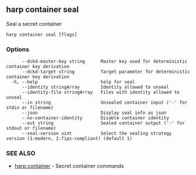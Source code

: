 ## harp container seal

Seal a secret container

```
harp container seal [flags]
```

### Options

```
      --dckd-master-key string      Master key used for deterministic container key derivation
      --dckd-target string          Target parameter for deterministic container key derivation
  -h, --help                        help for seal
      --identity stringArray        Identity allowed to unseal
      --identity-file stringArray   Files with identity allowed to unseal
      --in string                   Unsealed container input ('-' for stdin or filename)
      --json                        Display seal info as json
      --no-container-identity       Disable container identity
      --out string                  Sealed container output ('-' for stdout or filename)
      --seal-version uint           Select the sealing strategy version (1:modern, 2:fips-compliant) (default 1)
```

### SEE ALSO

* [harp container](harp_container.md)	 - Secret container commands

